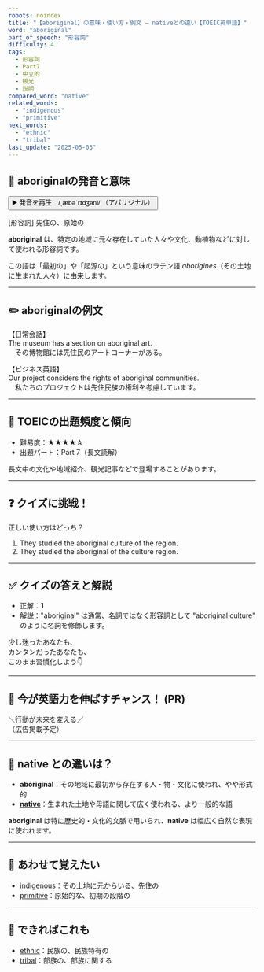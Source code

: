 ```yaml
---
robots: noindex
title: "【aboriginal】の意味・使い方・例文 ― nativeとの違い【TOEIC英単語】"
word: "aboriginal"
part_of_speech: "形容詞"
difficulty: 4
tags:
  - 形容詞
  - Part7
  - 中立的
  - 観光
  - 説明
compared_word: "native"
related_words:
  - "indigenous"
  - "primitive"
next_words:
  - "ethnic"
  - "tribal"
last_update: "2025-05-03"
---
```


## 🔰 aboriginalの発音と意味

<button class="play-audio" onclick="playTTS('aboriginal')">
  <span class="play-audio-main">
    ▶️ 発音を再生　/ˌæbəˈrɪdʒənl/
  </span>
  <span class="play-audio-sub">
    （アバリジナル）
  </span>
</button>

[形容詞] 先住の、原始の

**aboriginal** は、特定の地域に元々存在していた人々や文化、動植物などに対して使われる形容詞です。

この語は「最初の」や「起源の」という意味のラテン語 *aborigines*（その土地に生まれた人々）に由来します。

---

## ✏️ aboriginalの例文

【日常会話】  
The museum has a section on aboriginal art.  
　その博物館には先住民のアートコーナーがある。

【ビジネス英語】  
Our project considers the rights of aboriginal communities.  
　私たちのプロジェクトは先住民族の権利を考慮しています。

---

## 🎯 TOEICの出題頻度と傾向

- 難易度：★★★★☆
- 出題パート：Part 7（長文読解）

長文中の文化や地域紹介、観光記事などで登場することがあります。

---

## ❓ クイズに挑戦！

正しい使い方はどっち？

1. They studied the aboriginal culture of the region.  
2. They studied the aboriginal of the culture region.

---

## ✅ クイズの答えと解説

- 正解：**1**
- 解説："aboriginal" は通常、名詞ではなく形容詞として "aboriginal culture" のように名詞を修飾します。

少し迷ったあなたも、  
カンタンだったあなたも、  
このまま習慣化しよう👇️

---

## 🚀 今が英語力を伸ばすチャンス！ (PR)

<div class="ad-center">
＼行動が未来を変える／<br>  
（広告掲載予定）
</div>

---

## 🤔  native との違いは？

- **aboriginal**：その地域に最初から存在する人・物・文化に使われ、やや形式的
- **[native](/native)**：生まれた土地や母語に関して広く使われる、より一般的な語

**aboriginal** は特に歴史的・文化的文脈で用いられ、**native** は幅広く自然な表現に使われます。

---

## 🧩 あわせて覚えたい

- [indigenous](/indigenous)：その土地に元からいる、先住の
- [primitive](/primitive)：原始的な、初期の段階の

---

## 📖 できればこれも

- [ethnic](/ethnic)：民族の、民族特有の
- [tribal](/tribal)：部族の、部族に関する

<!-- cvid: aid29_bid14 -->
